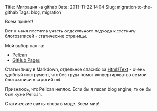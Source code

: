 Title: Миграция на githab
Date: 2013-11-22 14:04
Slug: migration-to-the-githab
Tags: blog, migration

Всем привет!

Вот и меня постигла участь олдскульного подхода к хостингу блогозаписей - статические страницы.

Мой выбор пал на:

* [Pelican](http://blog.getpelican.com/)
* [GitHub Pages](http://pages.github.com/)

Статьи пишу в Markdown, отдельное спасибо за [Html2Text](https://github.com/aaronsw/html2text) - очень удобный инструмент,
что без труда помог конвертироватьв се мои блогозаписи в строгий md.

Признаюсь, что Pelican неплох. Если бы я писал blog engine, то он бы был хуже Pelican.

Статические сайты снова в моде.
Всем мир!
